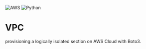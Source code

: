 ![AWS](https://img.shields.io/badge/-AWS-000000?style=flat&logo=Amazon%20AWS&logoColor=FF9900)
![Python](https://img.shields.io/badge/-Python-000000?style=flat&logo=Python)

# VPC
provisioning a logically isolated section on AWS Cloud with Boto3.

